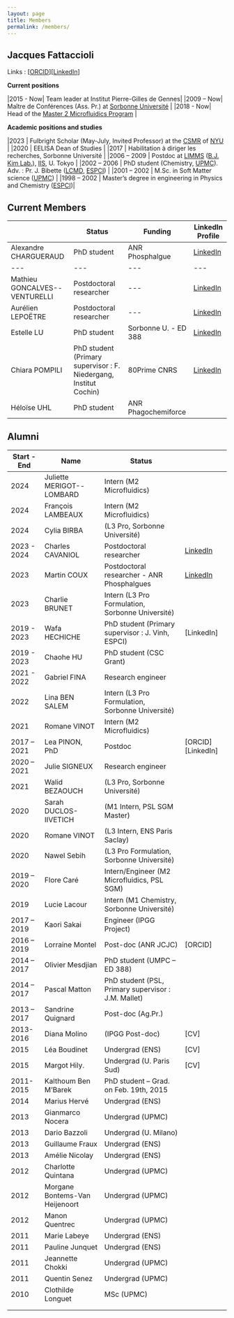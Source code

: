 ```yaml
---
layout: page
title: Members
permalink: /members/
---
```


## Jacques Fattaccioli

Links : [[ORCID](https://orcid.org/0000-0002-0095-2576)][[LinkedIn](https://www.linkedin.com/in/jacquesfattaccioli/)]

**Current positions**

|2015 - Now| Team leader at Institut Pierre-Gilles de Gennes|
|2009 – Now| Maître de Conférences (Ass. Pr.) at [Sorbonne Université](http://www.sorbonne-universite.fr/) |
|2018 - Now| Head of the [Master 2 Microfluidics Program](https://microfluidics-master.fr/) |

**Academic positions and studies**

|2023 | Fulbright Scholar (May-July, Invited Professor) at the [CSMR](https://as.nyu.edu/research-centers/csmr.html) of [NYU](http://www.nyu.edu) |
|2020 | EELISA Dean of Studies |
|2017 | Habilitation à diriger les recherches, Sorbonne Université  |
|2006 – 2009 | Postdoc at [LIMMS](http://limmshp.iis.u-tokyo.ac.jp/) ([B.J. Kim Lab.](http://www.kimlab.iis.u-tokyo.ac.jp/english/index.html)), [IIS](http://iis.u-tokyo.ac.jp/), U. Tokyo |
|2002 – 2006 | PhD student (Chemistry, [UPMC](http://www.upmc.fr/)). Adv. : Pr. J. Bibette ([LCMD](https://www.lcmd.espci.fr/), [ESPCI](http://www.espci.fr/)) |
|2001 – 2002 | M.Sc. in Soft Matter science ([UPMC](http://www.upmc.fr/)) |
|1998 – 2002 | Master’s degree in engineering in Physics and Chemistry ([ESPCI](http://www.espci.fr/))|

## Current Members

|  | Status | Funding | LinkedIn Profile  |
|---|---|---|---|
|Alexandre CHARGUERAUD| PhD student | ANR Phosphalgue | [LinkedIn](https://www.linkedin.com/in/alexandre-chargueraud-1018721a5/)|
|---|---|---|---|
|Mathieu GONCALVES--VENTURELLI | Postdoctoral researcher |---| [LinkedIn](https://www.linkedin.com/in/mathieu-goncalves-venturelli/?originalSubdomain=fr) |
|Aurélien LEPOËTRE | Postdoctoral researcher |---| [LinkedIn](https://www.linkedin.com/in/aurelien-lepoetre-microfluidics/) |
| Estelle LU | PhD student | Sorbonne U. - ED 388 | [LinkedIn](https://www.linkedin.com/in/estelle-lu-099264201/) |
| Chiara POMPILI | PhD student (Primary supervisor : F. Niedergang, Institut Cochin) | 80Prime CNRS | [LinkedIn](https://www.linkedin.com/in/chiara-pompili-855320230/) |
| Héloïse UHL | PhD student | ANR Phagochemiforce |  |



## Alumni

| Start - End | Name | Status | |
|---|---|---|---|
| 2024 |  Juliette MERIGOT--LOMBARD | Intern (M2 Microfluidics)  ||
| 2024 |  François LAMBEAUX | Intern (M2 Microfluidics)  ||
| 2024 |  Cylia BIRBA | (L3 Pro, Sorbonne Université)  ||
| 2023 - 2024 | Charles CAVANIOL | Postdoctoral researcher | [LinkedIn](https://www.linkedin.com/in/charles-cavaniol-928268130/?originalSubdomain=fr/) |
| 2023 | Martin COUX | Postdoctoral researcher - ANR Phosphalgues | [LinkedIn](https://www.linkedin.com/in/martin-coux/) |
| 2023 | Charlie BRUNET | Intern (L3 Pro Formulation, Sorbonne Université) ||
| 2019 - 2023 |  Wafa HECHICHE | PhD student (Primary supervisor : J. Vinh, ESPCI) | [LinkedIn] |
| 2019 - 2023 |  Chaohe HU | PhD student (CSC Grant)  ||
| 2021 - 2022 |  Gabriel FINA | Research engineer  ||
| 2022 |  Lina BEN SALEM | Intern (L3 Pro Formulation, Sorbonne Université)  ||
| 2021 |  Romane VINOT | Intern (M2 Microfluidics)  ||
| 2017 – 2021 | Lea PINON, PhD | Postdoc | [ORCID][LinkedIn]  |
| 2020 – 2021 |  Julie SIGNEUX| Research engineer  ||
| 2021 |  Walid BEZAOUCH |(L3 Pro, Sorbonne Université)  ||
| 2020 |  Sarah DUCLOS-IIVETICH | (M1 Intern, PSL SGM Master)  ||
| 2020 |  Romane VINOT |(L3 Intern, ENS Paris Saclay)  ||
| 2020 |  Nawel Sebih |(L3 Pro Formulation, Sorbonne Université)  ||
| 2019 – 2020 |  Flore Caré| Intern/Engineer (M2 Microfluidics, PSL SGM)  ||
| 2019 |  Lucie Lacour| Intern (M1 Chemistry, Sorbonne Université)  ||
| 2017 – 2019 |  Kaori Sakai| Engineer (IPGG Project)  ||
| 2016 – 2019 |  Lorraine Montel| Post-doc (ANR JCJC) | [ORCID]  |
| 2014 – 2017 |  Olivier Mesdjian | PhD student (UMPC – ED 388)  ||
| 2014 – 2017 |  Pascal Matton| PhD student (PSL, Primary supervisor : J.M. Mallet)  ||
| 2013 – 2017 |  Sandrine Quignard | Post-doc (Ag.Pr.)  ||
| 2013-2016 |  Diana Molino |(IPGG Post-doc) |[CV]  |
| 2015 |  Léa Boudinet | Undergrad (ENS) |[CV]  |
| 2015 |  Margot Hily. |Undergrad (U. Paris Sud) | [CV]  |
| 2011-2015 |  Kalthoum Ben M’Barek | PhD student – Grad. on Feb. 19th, 2015 | |
| 2014 | Marius Hervé |Undergrad (ENS) ||
| 2013 |  Gianmarco Nocera | Undergrad (UPMC)  ||
| 2013 | Dario Bazzoli | Undergrad (U. Milano)  ||
| 2013 |  Guillaume Fraux | Undergrad (ENS)  ||
| 2013 | Amélie Nicolay | Undergrad (ENS)  ||
| 2012 |  Charlotte Quintana | Undergrad (UPMC)  ||
| 2012 |  Morgane Bontems-Van Heijenoort | Undergrad (UPMC)  ||
| 2012 |  Manon Quentrec | Undergrad (UPMC)  ||
| 2011 |  Marie Labeye | Undergrad (ENS)  ||
| 2011 |  Pauline Junquet | Undergrad (ENS)  | |
| 2011 |  Jeannette Chokki | Undergrad (UPMC)  | |
| 2011 |  Quentin Senez | Undergrad (UPMC)  | |
| 2010 |  Clothilde Longuet | MSc (UPMC)  | |
|  |  |
|  |  |